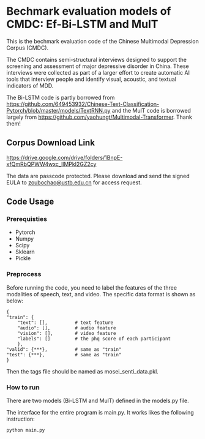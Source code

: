 # Bechmark evaluation models of CMDC: Ef-Bi-LSTM and MulT

This is the bechmark evaluation code of the Chinese Multimodal Depression Corpus (CMDC).

The CMDC contains semi-structural interviews designed to support the screening and assessment of major depressive disorder in China. These interviews were collected as part of a larger effort to create automatic AI tools that interview people and identify visual, acoustic, and textual indicators of MDD. 

The Bi-LSTM code is partly borrowed from  https://github.com/649453932/Chinese-Text-Classification-Pytorch/blob/master/models/TextRNN.py and the MulT code is borrowed largely from https://github.com/yaohungt/Multimodal-Transformer. Thank them!

## Corpus Download Link

https://drive.google.com/drive/folders/1BnpE-xfQmRbQPWW4wxc_llMPkI2GZ2cy

The data are passcode protected. Please download and send the signed EULA to zoubochao@ustb.edu.cn for access request.

## Code Usage

### Prerequisties

<ul>
    <li>Pytorch</li>
    <li>Numpy</li>
    <li>Scipy</li>
    <li>Sklearn</li>
    <li>Pickle</li>
</ul>

### Preprocess

Before running the code, you need  to label the features of the three modalities of speech, text, and video. The specific data format is shown as below:

    
    {
    "train": {
        "text": [],          # text feature
        "audio": [],         # audio feature
        "vision": [],        # video feature
        "labels": []         # the phq score of each participant
        },
    "valid": {***},          # same as "train"
    "test": {***},           # same as "train"
    }
Then the tags file should be named as mosei_senti_data.pkl.

### How to run

There are two models (Bi-LSTM and MulT) defined in the models.py file.

The interface for the entire program is main.py. It works likes the following instruction:

    python main.py
